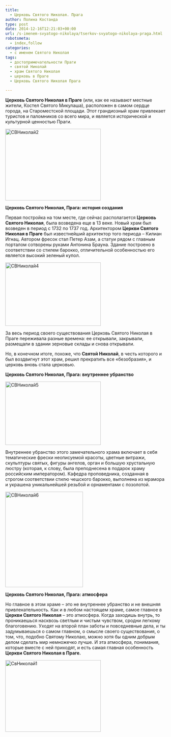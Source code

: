 ```yaml
---
title:
  - Церковь Святого Николая. Прага
author: Полина Костанда
type: post
date: 2014-12-16T12:21:03+00:00
url: /s-imenem-svyatogo-nikolaya/tserkov-svyatogo-nikolaya-praga.html
robotsmeta:
  - index,follow
categories:
  - с именем Святого Николая
tags:
  - достопримечательности Праги
  - святой Николай
  - храм Святого Николая
  - церковь в Праге
  - Церковь Святого Николая Прага

---
```

**Церковь Святого Николая в Праге** (или, как ее называют местные жители, Костел Святого Микулаша), расположен в самом сердце города, на Староместской площади. Этот грандиозный храм привлекает туристов и паломников со всего мира, и является исторической и культурной ценностью Праги.

[<img class="alignnone size-medium wp-image-2589" src="http://svyatoynikolay.ru/wp-content/uploads/2014/12/SVNikolaj2-300x225.jpg" alt="СВНиколай2" width="300" height="225" srcset="http://svyatoynikolay.ru/wp-content/uploads/2014/12/SVNikolaj2-300x225.jpg 300w, http://svyatoynikolay.ru/wp-content/uploads/2014/12/SVNikolaj2-400x300.jpg 400w, http://svyatoynikolay.ru/wp-content/uploads/2014/12/SVNikolaj2.jpg 500w" sizes="(max-width: 300px) 100vw, 300px" />][1]<!--more-->

**Церковь Святого Николая, Прага: история создания**

Первая постройка на том месте, где сейчас располагается **Церковь Святого Николая**, была возведена еще в 13 веке. Новый храм был возведен в период с 1732 по 1737 год. Архитектором **Церкви Святого Николая в Праге** был известнейший архитектор того периода – Килиан Игнац. Автором фресок стал Петер Азам, а статуи рядом с главным порталом сотворены руками Антонина Брауна. Здание построено в соответствии со стилем барокко, отличительной особенностью его является высокий зеленый купол.

[<img class="alignnone size-medium wp-image-2591" src="http://svyatoynikolay.ru/wp-content/uploads/2014/12/SVNikolaj4-300x199.jpg" alt="СВНиколай4" width="300" height="199" srcset="http://svyatoynikolay.ru/wp-content/uploads/2014/12/SVNikolaj4-300x199.jpg 300w, http://svyatoynikolay.ru/wp-content/uploads/2014/12/SVNikolaj4-451x300.jpg 451w, http://svyatoynikolay.ru/wp-content/uploads/2014/12/SVNikolaj4.jpg 600w" sizes="(max-width: 300px) 100vw, 300px" />][2]

За весь период своего существования Церковь Святого Николая в Праге переживала разные времена: ее открывали, закрывали, размещали в здании зерновые склады и снова открывали.

Но, в конечном итоге, похоже, что **Святой Николай**, в честь которого и был воздвигнут этот храм, решил прекратить все «безобразия», и церковь вновь стала церковью.

**Церковь Святого Николая, Прага: внутреннее убранство**

[<img class="alignnone size-medium wp-image-2592" src="http://svyatoynikolay.ru/wp-content/uploads/2014/12/SVNikolaj5-300x199.jpg" alt="СВНиколай5" width="300" height="199" srcset="http://svyatoynikolay.ru/wp-content/uploads/2014/12/SVNikolaj5-300x199.jpg 300w, http://svyatoynikolay.ru/wp-content/uploads/2014/12/SVNikolaj5-451x300.jpg 451w, http://svyatoynikolay.ru/wp-content/uploads/2014/12/SVNikolaj5.jpg 836w" sizes="(max-width: 300px) 100vw, 300px" />][3]

Внутреннее убранство этого замечательного храма включает в себя тематические фрески неописуемой красоты, цветные витражи, скульптуры святых, фигуры ангелов, орган и большую хрустальную люстру (которая, к слову, была преподнесена в подарок храму российским императором). Кафедра проповедника, созданная в строгом соответствии стилю чешского барокко, выполнена из мрамора и украшена уникальнейшей резьбой и орнаментами с позолотой.

[<img class="alignnone size-medium wp-image-2593" src="http://svyatoynikolay.ru/wp-content/uploads/2014/12/SVNikolaj6-244x300.jpg" alt="СВНиколай6" width="244" height="300" srcset="http://svyatoynikolay.ru/wp-content/uploads/2014/12/SVNikolaj6-244x300.jpg 244w, http://svyatoynikolay.ru/wp-content/uploads/2014/12/SVNikolaj6.jpg 640w" sizes="(max-width: 244px) 100vw, 244px" />][4]

**Церковь Святого Николая, Прага: атмосфера**

Но главное в этом храме – это не внутреннее убранство и не внешняя привлекательность. Как и в любом настоящем храме, самое главное в **Церкви Святого Николая** – это атмосфера. Когда заходишь внутрь, то проникаешься насквозь светлым и чистым чувством, сродни легкому благоговению. Уходят на второй план заботы и повседневные дела, и ты задумываешься о самом главном, о смысле своего существования, о том, что, подобно Святому Николаю, можно хотя бы одним добрым делом сделать мир немножечко лучше. И эта атмосфера, понимания, которые вместе с ней приходят, и есть самая главная особенность **Церкви Святого Николая в Праге.** 

[<img class="alignnone size-medium wp-image-2588" src="http://svyatoynikolay.ru/wp-content/uploads/2014/12/SvNikolaj1-300x225.jpg" alt="СвНиколай1" width="300" height="225" srcset="http://svyatoynikolay.ru/wp-content/uploads/2014/12/SvNikolaj1-300x225.jpg 300w, http://svyatoynikolay.ru/wp-content/uploads/2014/12/SvNikolaj1-400x300.jpg 400w, http://svyatoynikolay.ru/wp-content/uploads/2014/12/SvNikolaj1.jpg 800w" sizes="(max-width: 300px) 100vw, 300px" />][5]

 [1]: http://svyatoynikolay.ru/wp-content/uploads/2014/12/SVNikolaj2.jpg
 [2]: http://svyatoynikolay.ru/wp-content/uploads/2014/12/SVNikolaj4.jpg
 [3]: http://svyatoynikolay.ru/wp-content/uploads/2014/12/SVNikolaj5.jpg
 [4]: http://svyatoynikolay.ru/wp-content/uploads/2014/12/SVNikolaj6.jpg
 [5]: http://svyatoynikolay.ru/wp-content/uploads/2014/12/SvNikolaj1.jpg